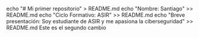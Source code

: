 echo "# Mi primer repositorio" > README.md
echo "Nombre: Santiago" >> README.md
echo "Ciclo Formativo: ASIR" >> README.md
echo "Breve presentación: Soy estudiante de ASIR y me apasiona la ciberseguridad" >> README.md
Este es el segundo cambio
